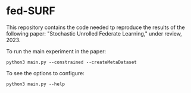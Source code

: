 # fed-SURF

This repository contains the code needed tp reproduce the results of the following paper:
"Stochastic Unrolled Federate Learning," under review, 2023.

To run the main experiment in the paper:
```
python3 main.py --constrained --createMetaDataset
```

To see the options to configure:
```
python3 main.py --help
```
